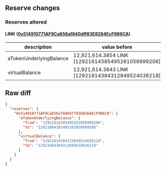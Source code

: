 ## Reserve changes

### Reserves altered

#### LINK ([0x514910771AF9Ca656af840dff83E8264EcF986CA](https://etherscan.io/address/0x514910771AF9Ca656af840dff83E8264EcF986CA))

| description | value before | value after |
| --- | --- | --- |
| aTokenUnderlyingBalance | 12,921,614.3854 LINK [12921614385495261056999206] | 12,921,064.3854 LINK [12921064385495261056999206] |
| virtualBalance | 12,921,614.3843 LINK [12921614384312849524036218] | 12,921,064.3843 LINK [12921064384312849524036218] |


## Raw diff

```json
{
  "reserves": {
    "0x514910771AF9Ca656af840dff83E8264EcF986CA": {
      "aTokenUnderlyingBalance": {
        "from": "12921614385495261056999206",
        "to": "12921064385495261056999206"
      },
      "virtualBalance": {
        "from": "12921614384312849524036218",
        "to": "12921064384312849524036218"
      }
    }
  }
}
```
